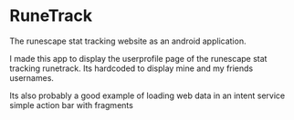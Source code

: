 RuneTrack
=========

The runescape stat tracking website as an android application.

I made this app to display the userprofile page of the runescape stat tracking runetrack. Its hardcoded to display
mine and my friends usernames.

Its also probably a good example of
    loading web data in an intent service
    simple action bar with fragments
